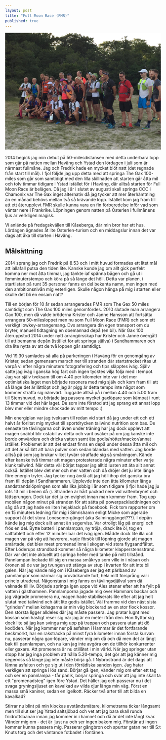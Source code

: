 ```yaml
---
layout: post
title: "Full Moon Race (FMR)"
published: true
---
```


![Screenshot](/images/fmr-start.jpg)

2014 begick jag min debut på 50-milesdistansen med detta underbara lopp som går på natten mellan Haväng och Ystad den lördagen i juli som är närmast fullmåne. Jag och Fredrik hade en mycket blöt natt (det regnade från start till mål). I fjol följde jag upp detta med att springa The Gax 100-miles som går som samtidigt med den lilla skillnaden att starten går åtta mil och tolv timmar tidigare i Ystad istället för i Haväng, där alltså starten för Full Moon Race är belägen. Då jag i år i slutet av augusti skall springa CCC i Chamonix var The Gax inget alternativ då jag tycker att mer återhämtning än en månad behövs mellan två så krävande lopp. Istället kom jag fram till att ett återupplevt FMR skulle kunna vara en fin förberedelse inför vad som väntar nere i Frankrike. Löpningen genom natten på Österlen i fullmånens ljus är verkligen magisk. 

Vi anlände på fredagskvällen till Kåseberga, där min bror har ett hus. Lördagen ägnades åt lite Österlen-turism och en middagslur innan det var dags att åka till starten i Haväng. 

## Målsättning
2014 sprang jag och Fredrik på 8.53 och i mitt huvud formades ett litet mål att iallafall putsa den tiden lite. Kanske kunde jag om allt gick perfekt komma ner mot åtta timmar, jag tänkte iaf spänna bågen och gå ut i femminuterstempo och köra på så länge det höll. Detta var planen, i startlistan på runt 35 personer fanns en del bekanta namn, men ingen med den ambitionsnivån mig veterligen. Skulle någon hänga på mig i starten eller skulle det bli en ensam natt?

Till en början för 10 år sedan arrangerades FMR som The Gax 50 miles samtidigt som The Gax 100 miles genomfördes. 2010 slutade man arrangera Gax 100, men då valde bröderna Krister och Janne Hansson att fortsätta arrangera 50-milesloppet men nu som Full Moon Race (FMR) och som ett verkligt lowkey-arrangemang. Dvs arrangera din egen transport om du bryter, manuell tidtagning en obemannad depå (en bil). När Gax 100 återuppstod 2014 under nytt arrangörsskap har Krister och Janne övergått till att bemanna depån (istället för att springa själva) i Sandhammaren och dra lite nytta av att de två loppen går samtidigt. 

Vid 19.30 samlades så alla på parkeringen i Haväng för en genomgång av Krister, sedan gemensam marsch ner till stranden där startstrecket ritas ut varpå vi efter några minuters fotografering och tips släpptes iväg. Själv satte jag iväg i ganska hög fart och ingen tycktes vilja följa med i tempot. Jag var själv tveksam till om 4.40 per kilometer inte var i det mer optimistiska laget men började resonera med mig själv och kom fram till att så länge det är lättlöpt och jag är pigg är detta tempo inte något som kommer straffa sig nämvärt. Tuggade alltså på i mellan 4.40 och 5.00 fram till Stenshuvud, nu började jag passera mycket gaxlöpare som kämpat i runt 13 timmar vid det här laget. De som inte förstod att jag sprang ett annat lopp blev mer eller mindre chockade av mitt tempo :)

Min energiplan var jag tveksam till redan vid start då jag under ett och ett halvt år förlitat mig mycket till sportdrycken tailwind nutrition som bas. De senaste tre tävlingarna och även under träning har jag dock upplevt att magen snabbt blir ostabil av detta och varit osäker på om jag kanske inte borde omvärdera och dricka vatten samt äta godis/nötter/mackor/annat istället. Problemet är att det endast finns en depå under dessa åtta mil och att det är så lätt att bära pulver som sedan blandas med vatten. Jag körde alltså på som jag brukar vilket tyvärr straffade sig så småningom. Kände efter kanske två timmar att magen protesterade några minuter efter varje klunk tailwind. När detta väl börjat tappar jag alltid lusten att äta allt annat också. Istället blev det mer och mer vatten och då dröjer det ju inte länge före energin tryter. Jag tycker nog ändå att jag höll ihop det ganska bra fram till depån i Sandhammaren. Upplevde inte den åtta kilometer långa sandstrandslöpningen som alls lika jobbig i år som tidigare (i fjol hade jag ju iofs 13 mil i benen då :). Stranden är hårt packad nere vid vattenbrynet och lättsprungen. Dock tar det ju en evighet innan man kommer fram. Tog upp mobilen någon minut på stranden för att sätta på powerpackladdningen och såg då att jag hade en liten hejaklack på facebook. Fick tom rapporter om en 15 minuters ledning för mig i Simrishamn enligt Micke som agerade support åt det stora Lonesome-gänget (aka Salminggänget???). I depån kände jag mig dock allt annat än segerviss. Var otroligt låg på energi och frös en del. Bytte batteri i pannlampan, ny tröja, drack lite öl, tog en salttablett och efter 12 minuter bar det iväg igen. Mådde dock lite illa och magen var på väg att haverera, varje försök till löpning gjorde att magen smärtade, det blev mest promenad inne i skogen vid stora flygsandfältet. Efter Löderups strandbad kommer så några kilometer klapperstensstrand. Där var det inte aktuellt att springa heller med tanke på mitt tillstånd. Pannlampan lockade till sig en massa småkryp som ville in i näsan och öronen så de var jag tvungen att stänga av stup i kvarten för att inte bli galen. När jag vände mig om i Kåseberga ser jag ett pärlband av pannlampor som närmar sig oroväckande fort, hela mitt försprång var i princip utraderat. Någonstans i mig fanns en tävlingsdjälvul som då vaknade till liv. Började springa igen uppe vid Ales stenar efter att ha fyllt på vatten i gästhamnen. Pannlamporna jagade mig över Hammars backar och jag vägrade promenera nu, magen hade stabiliserats lite efter att jag helt slutat med tailwind och ätit lite godis istället. Väl framme vid den näst sista "grinden" mellan kohagarna är min väg blockerad av en stor flock kossor. Den största ligger alldeles där jag måste passera. Jag pratar lugnt med kossan som hastigt reser sig när jag är en meter ifrån den. Hon flyttar sig dock lite så jag kan svinga mig upp på trappan och passera utan att dö kodöden. När jag kommer ner på asfalten i Hammar är det fortfarande beckmörkt, har en raksträcka på minst fyra kilometer innan första kurvan nu, passerar några gax-löpare, vänder mig om då och då men det är långt bak till pannlampan, och nu kan jag inte avgöra om de tillhör konkurrenter eller gaxare. Att promenera är nu otillåtet i min värld. När jag springer utan stopp har jag inga problem att hålla 5.20-tempo, det gör att jag känner mig segerviss så länge jag inte måste börja gå. I Nybrostrand är det dags att lämna asfalten och ge sig ut i den förrädiska sanden igen. Jag hatar verkligen att springa i lös sand. Börjar gå igen, vänder mig om efter ett tag och ser en pannlampa - får panik, börjar springa och svär att jag inte skall ta ett "promenadsteg" igen före Ystad. Det håller jag och passerar nu i det svaga gryningsljuset en kavalkad av vilda djur längs min väg. Först en massa små kaniner, sedan en igelkott. Räcker två arter till att bilda en kavalkad?

Stirrar nu blint på min klockas avståndsmätare, kilometrarna tickar långsamt men till slut ser jag Ystad saltsjöbad och vet att jag bara skall runda friidrottsbanan innan jag kommer in i hamnet och då är det inte långt kvar. Vänder mig om - det är ljust nu och ser ingen bakom mig. Förstår att ingen kommer kunna passera mig. Passerar gångbron och spurtar gatan ner till S:t Knuts torg och det väntande fotbadet i fontänen. 



